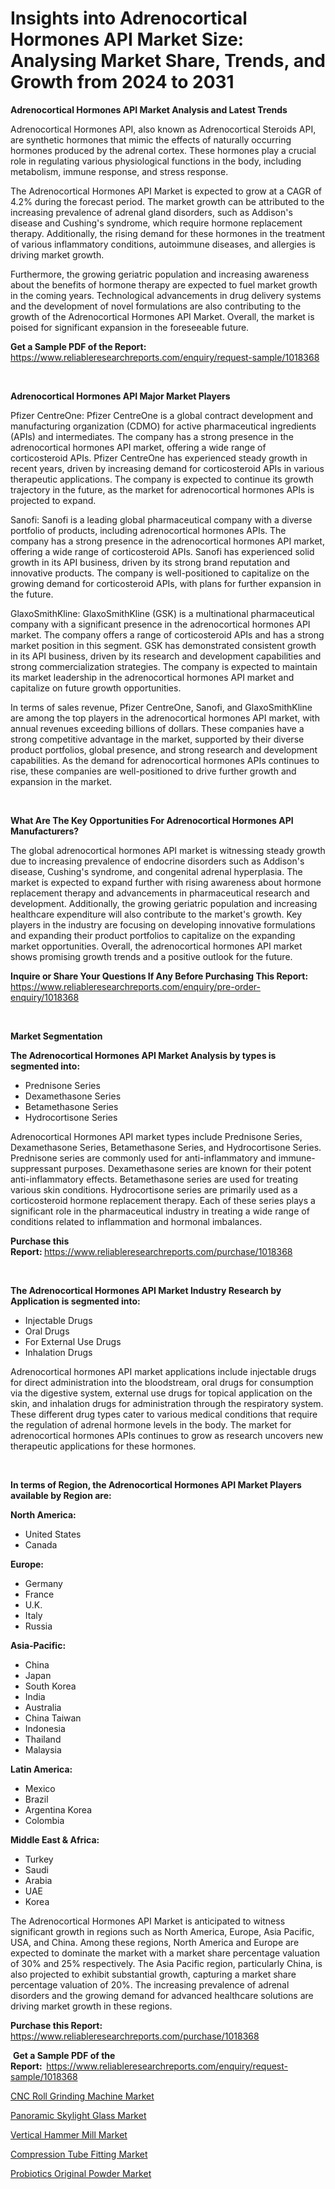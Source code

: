 <p><h1>Insights into Adrenocortical Hormones API Market Size: Analysing Market Share, Trends, and Growth from 2024 to 2031</h1></p><p><strong>Adrenocortical Hormones API Market Analysis and Latest Trends</strong></p>
<p><p>Adrenocortical Hormones API, also known as Adrenocortical Steroids API, are synthetic hormones that mimic the effects of naturally occurring hormones produced by the adrenal cortex. These hormones play a crucial role in regulating various physiological functions in the body, including metabolism, immune response, and stress response.</p><p>The Adrenocortical Hormones API Market is expected to grow at a CAGR of 4.2% during the forecast period. The market growth can be attributed to the increasing prevalence of adrenal gland disorders, such as Addison's disease and Cushing's syndrome, which require hormone replacement therapy. Additionally, the rising demand for these hormones in the treatment of various inflammatory conditions, autoimmune diseases, and allergies is driving market growth.</p><p>Furthermore, the growing geriatric population and increasing awareness about the benefits of hormone therapy are expected to fuel market growth in the coming years. Technological advancements in drug delivery systems and the development of novel formulations are also contributing to the growth of the Adrenocortical Hormones API Market. Overall, the market is poised for significant expansion in the foreseeable future.</p></p>
<p><strong>Get a Sample PDF of the Report:&nbsp;</strong> <a href="https://www.reliableresearchreports.com/enquiry/request-sample/1018368">https://www.reliableresearchreports.com/enquiry/request-sample/1018368</a></p>
<p>&nbsp;</p>
<p><strong>Adrenocortical Hormones API Major Market Players</strong></p>
<p><p>Pfizer CentreOne: Pfizer CentreOne is a global contract development and manufacturing organization (CDMO) for active pharmaceutical ingredients (APIs) and intermediates. The company has a strong presence in the adrenocortical hormones API market, offering a wide range of corticosteroid APIs. Pfizer CentreOne has experienced steady growth in recent years, driven by increasing demand for corticosteroid APIs in various therapeutic applications. The company is expected to continue its growth trajectory in the future, as the market for adrenocortical hormones APIs is projected to expand.</p><p>Sanofi: Sanofi is a leading global pharmaceutical company with a diverse portfolio of products, including adrenocortical hormones APIs. The company has a strong presence in the adrenocortical hormones API market, offering a wide range of corticosteroid APIs. Sanofi has experienced solid growth in its API business, driven by its strong brand reputation and innovative products. The company is well-positioned to capitalize on the growing demand for corticosteroid APIs, with plans for further expansion in the future.</p><p>GlaxoSmithKline: GlaxoSmithKline (GSK) is a multinational pharmaceutical company with a significant presence in the adrenocortical hormones API market. The company offers a range of corticosteroid APIs and has a strong market position in this segment. GSK has demonstrated consistent growth in its API business, driven by its research and development capabilities and strong commercialization strategies. The company is expected to maintain its market leadership in the adrenocortical hormones API market and capitalize on future growth opportunities.</p><p>In terms of sales revenue, Pfizer CentreOne, Sanofi, and GlaxoSmithKline are among the top players in the adrenocortical hormones API market, with annual revenues exceeding billions of dollars. These companies have a strong competitive advantage in the market, supported by their diverse product portfolios, global presence, and strong research and development capabilities. As the demand for adrenocortical hormones APIs continues to rise, these companies are well-positioned to drive further growth and expansion in the market.</p></p>
<p>&nbsp;</p>
<p><strong>What Are The Key Opportunities For Adrenocortical Hormones API Manufacturers?</strong></p>
<p><p>The global adrenocortical hormones API market is witnessing steady growth due to increasing prevalence of endocrine disorders such as Addison's disease, Cushing's syndrome, and congenital adrenal hyperplasia. The market is expected to expand further with rising awareness about hormone replacement therapy and advancements in pharmaceutical research and development. Additionally, the growing geriatric population and increasing healthcare expenditure will also contribute to the market's growth. Key players in the industry are focusing on developing innovative formulations and expanding their product portfolios to capitalize on the expanding market opportunities. Overall, the adrenocortical hormones API market shows promising growth trends and a positive outlook for the future.</p></p>
<p><strong>Inquire or Share Your Questions If Any Before Purchasing This Report:</strong> <a href="https://www.reliableresearchreports.com/enquiry/pre-order-enquiry/1018368">https://www.reliableresearchreports.com/enquiry/pre-order-enquiry/1018368</a></p>
<p>&nbsp;</p>
<p><strong>Market Segmentation</strong></p>
<p><strong>The Adrenocortical Hormones API Market Analysis by types is segmented into:</strong></p>
<p><ul><li>Prednisone Series</li><li>Dexamethasone Series</li><li>Betamethasone Series</li><li>Hydrocortisone Series</li></ul></p>
<p><p>Adrenocortical Hormones API market types include Prednisone Series, Dexamethasone Series, Betamethasone Series, and Hydrocortisone Series. Prednisone series are commonly used for anti-inflammatory and immune-suppressant purposes. Dexamethasone series are known for their potent anti-inflammatory effects. Betamethasone series are used for treating various skin conditions. Hydrocortisone series are primarily used as a corticosteroid hormone replacement therapy. Each of these series plays a significant role in the pharmaceutical industry in treating a wide range of conditions related to inflammation and hormonal imbalances.</p></p>
<p><strong>Purchase this Report:&nbsp;</strong><a href="https://www.reliableresearchreports.com/purchase/1018368">https://www.reliableresearchreports.com/purchase/1018368</a></p>
<p>&nbsp;</p>
<p><strong>The Adrenocortical Hormones API Market Industry Research by Application is segmented into:</strong></p>
<p><ul><li>Injectable Drugs</li><li>Oral Drugs</li><li>For External Use Drugs</li><li>Inhalation Drugs</li></ul></p>
<p><p>Adrenocortical hormones API market applications include injectable drugs for direct administration into the bloodstream, oral drugs for consumption via the digestive system, external use drugs for topical application on the skin, and inhalation drugs for administration through the respiratory system. These different drug types cater to various medical conditions that require the regulation of adrenal hormone levels in the body. The market for adrenocortical hormones APIs continues to grow as research uncovers new therapeutic applications for these hormones.</p></p>
<p>&nbsp;</p>
<p><strong>In terms of Region, the Adrenocortical Hormones API Market Players available by Region are:</strong></p>
<p>
    <p> <strong> North America: </strong>
        <ul>
            <li>United States</li>
            <li>Canada</li>
        </ul>
        </p> 
    <p> <strong> Europe: </strong>
        <ul>
            <li>Germany</li>
            <li>France</li>
            <li>U.K.</li>
            <li>Italy</li>
            <li>Russia</li>
        </ul>
        </p> 
    <p> <strong> Asia-Pacific: </strong>
        <ul>
            <li>China</li>
            <li>Japan</li>
            <li>South Korea</li>
            <li>India</li>
            <li>Australia</li>
            <li>China Taiwan</li>
            <li>Indonesia</li>
            <li>Thailand</li>
            <li>Malaysia</li>
        </ul>
        </p> 
    <p> <strong> Latin America: </strong>
        <ul>
            <li>Mexico</li>
            <li>Brazil</li>
            <li>Argentina Korea</li>
            <li>Colombia</li>
        </ul>
        </p> 
    <p> <strong> Middle East & Africa: </strong>
        <ul>
            <li>Turkey</li>
            <li>Saudi</li>
            <li>Arabia</li>
            <li>UAE</li>
            <li>Korea</li>
        </ul>
    </p>
    </p>
<p><p>The Adrenocortical Hormones API Market is anticipated to witness significant growth in regions such as North America, Europe, Asia Pacific, USA, and China. Among these regions, North America and Europe are expected to dominate the market with a market share percentage valuation of 30% and 25% respectively. The Asia Pacific region, particularly China, is also projected to exhibit substantial growth, capturing a market share percentage valuation of 20%. The increasing prevalence of adrenal disorders and the growing demand for advanced healthcare solutions are driving market growth in these regions.</p></p>
<p><strong>Purchase this Report: </strong><a href="https://www.reliableresearchreports.com/purchase/1018368">https://www.reliableresearchreports.com/purchase/1018368</a></p>
<p>&nbsp;<strong>Get a Sample PDF of the Report:&nbsp;&nbsp;</strong><a href="https://www.reliableresearchreports.com/enquiry/request-sample/1018368">https://www.reliableresearchreports.com/enquiry/request-sample/1018368</a></p>
<p><strong></strong></p>
<p><p><a href="https://medium.com/@jazminjones30/cnc-roll-grinding-machine-market-size-and-market-trends-complete-industry-overview-2024-to-2031-7422bf383749">CNC Roll Grinding Machine Market</a></p><p><a href="https://issuu.com/reportprime-2/docs/panoramic-skylight-glass-market-size-2030.pptx">Panoramic Skylight Glass Market</a></p><p><a href="https://medium.com/@akshatreportprime/vertical-hammer-mill-market-trends-and-market-analysis-forecasted-for-period-2024-2031-3a433ee1eaf9">Vertical Hammer Mill Market</a></p><p><a href="https://medium.com/@jazminjones30/compression-tube-fitting-market-exploring-market-share-market-trends-and-future-growth-1e16a0b060d3">Compression Tube Fitting Market</a></p><p><a href="https://issuu.com/reportprime-2/docs/probiotics-original-powder-market-size-2030.pptx">Probiotics Original Powder Market</a></p></p>